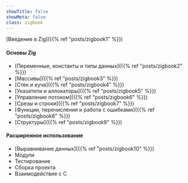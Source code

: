 ```yaml
---
showTitle: false
showMeta: false
class: zigbook
---
```


[Введение в Zig]({{% ref "posts/zigbook1" %}})
#### Основы Zig
* [Переменные, константы и типы данных]({{% ref "posts/zigbook2" %}})
* [Массивы]({{% ref "posts/zigbook3" %}})
* [Стек и куча]({{% ref "posts/zigbook4" %}})
* [Указатели и аллокаторы]({{% ref "posts/zigbook5" %}})
* [Управление потоком]({{% ref "posts/zigbook6" %}})
* [Срезы и строки]({{% ref "posts/zigbook7" %}})
* [Функции, перечисления и работа с ошибками]({{% ref "posts/zigbook8" %}})
* [Структуры]({{% ref "posts/zigbook9" %}})

#### Расширенное использование
* [Выравнивание данных]({{% ref "posts/zigbook10" %}})
* Модули
* Тестирование
* Сборка проекта
* Взаимодействие с C
